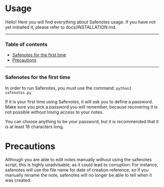 # Usage

Hello! Here you will find everything about Safenotes usage.
If you have not yet installed it, please refer to docs/INSTALLATION.md.

---

### Table of contents

- [Safenotes for the first time](#safenotes-for-the-first-time)
- [Precautions](#precautions)

---

### Safenotes for the first time

In order to run Safenotes, you must use the command: `python3 safenotes.py`

If it is your first time using Safenotes, it will ask you to define a password.
Make sure you pick a password you will remember, because recovering it is not
possible without losing access to your notes.

You can choose anything to be your password, but it is recommended
that it is at least 16 characters long.

# Precautions

Although you are able to edit notes manually without using the safenotes script,
this is highly unadvisable, as it could lead to corruption.
For instance, safenotes will use the file name for date of creation reference,
so if you manually rename the note, safenotes will no longer be able to tell
when it was created.
